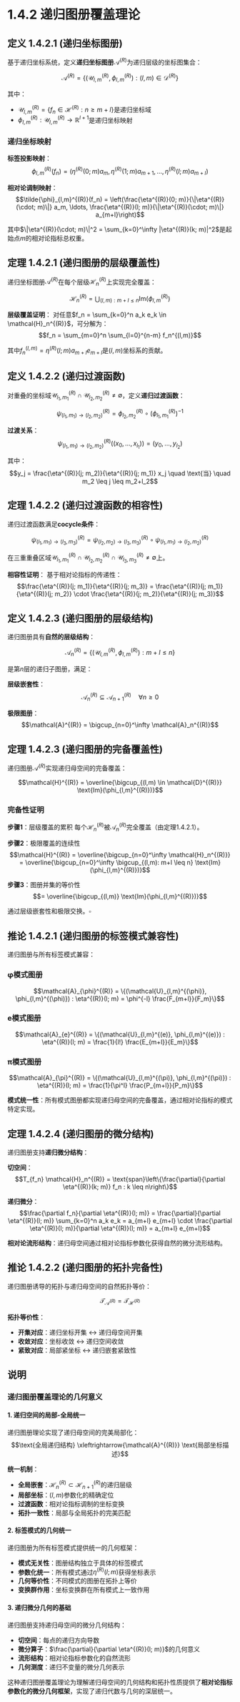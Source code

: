# 1.4.2 递归图册覆盖理论

## 定义 1.4.2.1 (递归坐标图册)

基于递归坐标系统，定义**递归坐标图册**$\mathcal{A}^{(R)}$为递归层级的坐标图集合：

$$\mathcal{A}^{(R)} = \{(\mathcal{U}_{l,m}^{(R)}, \phi_{l,m}^{(R)}) : (l,m) \in \mathcal{D}^{(R)}\}$$

其中：
- $\mathcal{U}_{l,m}^{(R)} = \{f_n \in \mathcal{H}^{(R)} : n \geq m+l\}$是递归坐标域
- $\phi_{l,m}^{(R)}: \mathcal{U}_{l,m}^{(R)} \to \mathbb{R}^{l+1}$是递归坐标映射

### 递归坐标映射

**标签投影映射**：
$$\phi_{l,m}^{(R)}(f_n) = (\eta^{(R)}(0; m) a_m, \eta^{(R)}(1; m) a_{m+1}, \ldots, \eta^{(R)}(l; m) a_{m+l})$$

**相对论调制映射**：
$$\tilde{\phi}_{l,m}^{(R)}(f_n) = \left(\frac{\eta^{(R)}(0; m)}{\|\eta^{(R)}(\cdot; m)\|} a_m, \ldots, \frac{\eta^{(R)}(l; m)}{\|\eta^{(R)}(\cdot; m)\|} a_{m+l}\right)$$

其中$\|\eta^{(R)}(\cdot; m)\|^2 = \sum_{k=0}^\infty |\eta^{(R)}(k; m)|^2$是起始点$m$的相对论指标总权重。

## 定理 1.4.2.1 (递归图册的层级覆盖性)

递归坐标图册$\mathcal{A}^{(R)}$在每个层级$\mathcal{H}_n^{(R)}$上实现完全覆盖：

$$\mathcal{H}_n^{(R)} = \bigcup_{(l,m): m+l \leq n} \text{Im}(\phi_{l,m}^{(R)})$$

**层级覆盖证明**：
对任意$f_n = \sum_{k=0}^n a_k e_k \in \mathcal{H}_n^{(R)}$，可分解为：
$$f_n = \sum_{m=0}^n \sum_{l=0}^{n-m} f_n^{(l,m)}$$

其中$f_n^{(l,m)} = \eta^{(R)}(l; m) a_{m+l} e_{m+l}$是$(l,m)$坐标系的贡献。

## 定义 1.4.2.2 (递归过渡函数)

对重叠的坐标域$\mathcal{U}_{l_1,m_1}^{(R)} \cap \mathcal{U}_{l_2,m_2}^{(R)} \neq \emptyset$，定义**递归过渡函数**：

$$\psi_{(l_1,m_1) \to (l_2,m_2)}^{(R)} = \phi_{l_2,m_2}^{(R)} \circ (\phi_{l_1,m_1}^{(R)})^{-1}$$

**过渡关系**：
$$\psi_{(l_1,m_1) \to (l_2,m_2)}^{(R)}((x_0, \ldots, x_{l_1})) = (y_0, \ldots, y_{l_2})$$

其中：
$$y_j = \frac{\eta^{(R)}(j; m_2)}{\eta^{(R)}(j; m_1)} x_j \quad \text{当} \quad m_2 \leq j \leq m_2+l_2$$

## 定理 1.4.2.2 (递归过渡函数的相容性)

递归过渡函数满足**cocycle条件**：

$$\psi_{(l_1,m_1) \to (l_3,m_3)}^{(R)} = \psi_{(l_2,m_2) \to (l_3,m_3)}^{(R)} \circ \psi_{(l_1,m_1) \to (l_2,m_2)}^{(R)}$$

在三重重叠区域$\mathcal{U}_{l_1,m_1}^{(R)} \cap \mathcal{U}_{l_2,m_2}^{(R)} \cap \mathcal{U}_{l_3,m_3}^{(R)} \neq \emptyset$上。

**相容性证明**：
基于相对论指标的传递性：
$$\frac{\eta^{(R)}(j; m_1)}{\eta^{(R)}(j; m_3)} = \frac{\eta^{(R)}(j; m_1)}{\eta^{(R)}(j; m_2)} \cdot \frac{\eta^{(R)}(j; m_2)}{\eta^{(R)}(j; m_3)}$$

## 定义 1.4.2.3 (递归图册的层级结构)

递归图册具有**自然的层级结构**：

$$\mathcal{A}_n^{(R)} = \{(\mathcal{U}_{l,m}^{(R)}, \phi_{l,m}^{(R)}) : m+l \leq n\}$$

是第$n$层的递归子图册，满足：

**层级嵌套性**：
$$\mathcal{A}_n^{(R)} \subseteq \mathcal{A}_{n+1}^{(R)} \quad \forall n \geq 0$$

**极限图册**：
$$\mathcal{A}^{(R)} = \bigcup_{n=0}^\infty \mathcal{A}_n^{(R)}$$

## 定理 1.4.2.3 (递归图册的完备覆盖性)

递归图册$\mathcal{A}^{(R)}$实现递归母空间的完备覆盖：

$$\mathcal{H}^{(R)} = \overline{\bigcup_{(l,m) \in \mathcal{D}^{(R)}} \text{Im}(\phi_{l,m}^{(R)})}$$

### 完备性证明

**步骤1**：层级覆盖的累积
每个$\mathcal{H}_n^{(R)}$被$\mathcal{A}_n^{(R)}$完全覆盖（由定理1.4.2.1）。

**步骤2**：极限覆盖的连续性
$$\mathcal{H}^{(R)} = \overline{\bigcup_{n=0}^\infty \mathcal{H}_n^{(R)}} = \overline{\bigcup_{n=0}^\infty \bigcup_{(l,m): m+l \leq n} \text{Im}(\phi_{l,m}^{(R)})}$$

**步骤3**：图册并集的等价性
$$= \overline{\bigcup_{(l,m)} \text{Im}(\phi_{l,m}^{(R)})}$$

通过层级嵌套性和极限交换。$\square$

## 推论 1.4.2.1 (递归图册的标签模式兼容性)

递归图册与所有标签模式兼容：

### φ模式图册
$$\mathcal{A}_{\phi}^{(R)} = \{(\mathcal{U}_{l,m}^{(\phi)}, \phi_{l,m}^{(\phi)}) : \eta^{(R)}(l; m) = \phi^{-l} \frac{F_{m+l}}{F_m}\}$$

### e模式图册
$$\mathcal{A}_{e}^{(R)} = \{(\mathcal{U}_{l,m}^{(e)}, \phi_{l,m}^{(e)}) : \eta^{(R)}(l; m) = \frac{1}{l!} \frac{E_{m+l}}{E_m}\}$$

### π模式图册
$$\mathcal{A}_{\pi}^{(R)} = \{(\mathcal{U}_{l,m}^{(\pi)}, \phi_{l,m}^{(\pi)}) : \eta^{(R)}(l; m) = \frac{1}{\pi^l} \frac{P_{m+l}}{P_m}\}$$

**模式统一性**：所有模式图册都实现递归母空间的完备覆盖，通过相对论指标的模式特定实现。

## 定理 1.4.2.4 (递归图册的微分结构)

递归图册支持**递归微分结构**：

**切空间**：
$$T_{f_n} \mathcal{H}_n^{(R)} = \text{span}\left\{\frac{\partial}{\partial \eta^{(R)}(k; m)} f_n : k \leq n\right\}$$

**递归微分**：
$$\frac{\partial f_n}{\partial \eta^{(R)}(l; m)} = \frac{\partial}{\partial \eta^{(R)}(l; m)} \sum_{k=0}^n a_k e_k = a_{m+l} e_{m+l} \cdot \frac{\partial \eta^{(R)}(l; m)}{\partial \eta^{(R)}(l; m)} = a_{m+l} e_{m+l}$$

**相对论流形结构**：递归母空间通过相对论指标参数化获得自然的微分流形结构。

## 推论 1.4.2.2 (递归图册的拓扑完备性)

递归图册诱导的拓扑与递归母空间的自然拓扑等价：

$$\mathcal{T}_{\mathcal{A}^{(R)}} = \mathcal{T}_{\mathcal{H}^{(R)}}$$

**拓扑等价性**：
- **开集对应**：递归坐标开集 ↔ 递归母空间开集
- **收敛对应**：坐标收敛 ↔ 递归空间收敛
- **紧致对应**：局部紧坐标 ↔ 递归嵌套紧致性

## 说明

### **递归图册覆盖理论的几何意义**

#### **1. 递归空间的局部-全局统一**
递归图册理论实现了递归母空间的完美局部化：
$$\text{全局递归结构} \xleftrightarrow{\mathcal{A}^{(R)}} \text{局部坐标描述}$$

**统一机制**：
- **全局嵌套**：$\mathcal{H}_n^{(R)} \subset \mathcal{H}_{n+1}^{(R)}$的递归层级
- **局部坐标**：$(l,m)$参数化的精确定位
- **过渡函数**：相对论指标调制的坐标变换
- **拓扑一致性**：局部与全局拓扑的完美匹配

#### **2. 标签模式的几何统一**
递归图册为所有标签模式提供统一的几何框架：
- **模式无关性**：图册结构独立于具体的标签模式
- **参数化统一**：所有模式通过$\eta^{(R)}(l; m)$获得坐标表示
- **几何等价性**：不同模式的图册在拓扑上等价
- **变换群作用**：坐标变换群在所有模式上一致作用

#### **3. 递归微分几何的基础**
递归图册支持递归母空间的微分几何结构：
- **切空间**：每点的递归方向导数
- **微分算子**：$\frac{\partial}{\partial \eta^{(R)}(l; m)}$的几何意义
- **流形结构**：相对论指标参数化的自然流形
- **几何测度**：递归不变量的微分几何表示

这种递归图册覆盖理论为理解递归母空间的几何结构和拓扑性质提供了**相对论指标参数化的微分几何框架**，实现了递归代数与几何的深层统一。